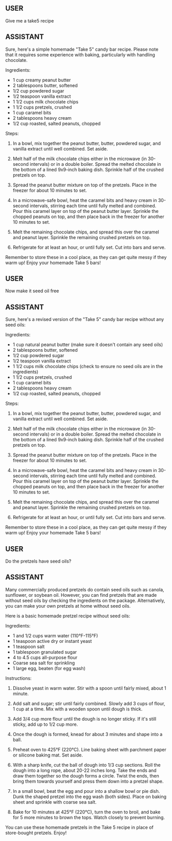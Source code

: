 ## USER
Give me a take5 recipe 

## ASSISTANT
Sure, here's a simple homemade "Take 5" candy bar recipe. Please note that it requires some experience with baking, particularly with handling chocolate.

Ingredients:

- 1 cup creamy peanut butter
- 2 tablespoons butter, softened
- 1/2 cup powdered sugar
- 1/2 teaspoon vanilla extract
- 1 1/2 cups milk chocolate chips
- 1 1/2 cups pretzels, crushed
- 1 cup caramel bits
- 2 tablespoons heavy cream
- 1/2 cup roasted, salted peanuts, chopped

Steps:

1. In a bowl, mix together the peanut butter, butter, powdered sugar, and vanilla extract until well combined. Set aside.

2. Melt half of the milk chocolate chips either in the microwave (in 30-second intervals) or in a double boiler. Spread the melted chocolate in the bottom of a lined 9x9-inch baking dish. Sprinkle half of the crushed pretzels on top.

3. Spread the peanut butter mixture on top of the pretzels. Place in the freezer for about 10 minutes to set.

4. In a microwave-safe bowl, heat the caramel bits and heavy cream in 30-second intervals, stirring each time until fully melted and combined. Pour this caramel layer on top of the peanut butter layer. Sprinkle the chopped peanuts on top, and then place back in the freezer for another 10 minutes to set.

5. Melt the remaining chocolate chips, and spread this over the caramel and peanut layer. Sprinkle the remaining crushed pretzels on top.

6. Refrigerate for at least an hour, or until fully set. Cut into bars and serve. 

Remember to store these in a cool place, as they can get quite messy if they warm up! Enjoy your homemade Take 5 bars!

## USER
Now make it seed oil free

## ASSISTANT
Sure, here's a revised version of the "Take 5" candy bar recipe without any seed oils:

Ingredients:

- 1 cup natural peanut butter (make sure it doesn't contain any seed oils)
- 2 tablespoons butter, softened
- 1/2 cup powdered sugar
- 1/2 teaspoon vanilla extract
- 1 1/2 cups milk chocolate chips (check to ensure no seed oils are in the ingredients)
- 1 1/2 cups pretzels, crushed
- 1 cup caramel bits
- 2 tablespoons heavy cream
- 1/2 cup roasted, salted peanuts, chopped

Steps:

1. In a bowl, mix together the peanut butter, butter, powdered sugar, and vanilla extract until well combined. Set aside.

2. Melt half of the milk chocolate chips either in the microwave (in 30-second intervals) or in a double boiler. Spread the melted chocolate in the bottom of a lined 9x9-inch baking dish. Sprinkle half of the crushed pretzels on top.

3. Spread the peanut butter mixture on top of the pretzels. Place in the freezer for about 10 minutes to set.

4. In a microwave-safe bowl, heat the caramel bits and heavy cream in 30-second intervals, stirring each time until fully melted and combined. Pour this caramel layer on top of the peanut butter layer. Sprinkle the chopped peanuts on top, and then place back in the freezer for another 10 minutes to set.

5. Melt the remaining chocolate chips, and spread this over the caramel and peanut layer. Sprinkle the remaining crushed pretzels on top.

6. Refrigerate for at least an hour, or until fully set. Cut into bars and serve. 

Remember to store these in a cool place, as they can get quite messy if they warm up! Enjoy your homemade Take 5 bars!

## USER
Do the pretzels have seed oils? 

## ASSISTANT
Many commercially produced pretzels do contain seed oils such as canola, sunflower, or soybean oil. However, you can find pretzels that are made without seed oils by checking the ingredients on the package. Alternatively, you can make your own pretzels at home without seed oils. 

Here is a basic homemade pretzel recipe without seed oils:

Ingredients:

- 1 and 1/2 cups warm water (110°F-115°F)
- 1 teaspoon active dry or instant yeast
- 1 teaspoon salt
- 1 tablespoon granulated sugar
- 4 to 4.5 cups all-purpose flour
- Coarse sea salt for sprinkling
- 1 large egg, beaten (for egg wash)

Instructions:

1. Dissolve yeast in warm water. Stir with a spoon until fairly mixed, about 1 minute.

2. Add salt and sugar; stir until fairly combined. Slowly add 3 cups of flour, 1 cup at a time. Mix with a wooden spoon until dough is thick.

3. Add 3/4 cup more flour until the dough is no longer sticky. If it's still sticky, add up to 1/2 cup more.

4. Once the dough is formed, knead for about 3 minutes and shape into a ball.

5. Preheat oven to 425°F (220°C). Line baking sheet with parchment paper or silicone baking mat. Set aside.

6. With a sharp knife, cut the ball of dough into 1/3 cup sections. Roll the dough into a long rope, about 20-22 inches long. Take the ends and draw them together so the dough forms a circle. Twist the ends, then bring them towards yourself and press them down into a pretzel shape.

7. In a small bowl, beat the egg and pour into a shallow bowl or pie dish. Dunk the shaped pretzel into the egg wash (both sides). Place on baking sheet and sprinkle with coarse sea salt.

8. Bake for 10 minutes at 425°F (220°C), turn the oven to broil, and bake for 5 more minutes to brown the tops. Watch closely to prevent burning.

You can use these homemade pretzels in the Take 5 recipe in place of store-bought pretzels. Enjoy!